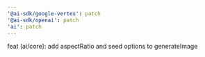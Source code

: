 ```yaml
---
'@ai-sdk/google-vertex': patch
'@ai-sdk/openai': patch
'ai': patch
---
```


feat (ai/core): add aspectRatio and seed options to generateImage
